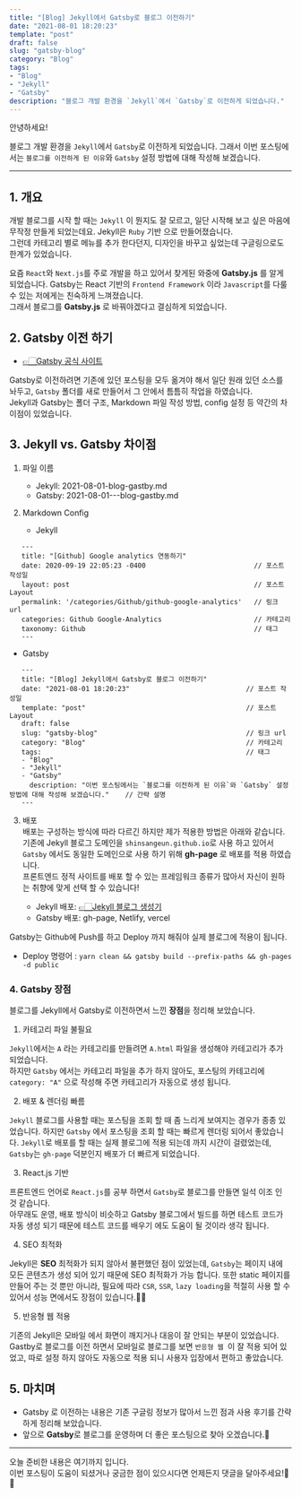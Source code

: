 ```yaml
---
title: "[Blog] Jekyll에서 Gatsby로 블로그 이전하기"
date: "2021-08-01 18:20:23"
template: "post"
draft: false
slug: "gatsby-blog"
category: "Blog"
tags:
- "Blog"
- "Jekyll"
- "Gatsby"
description: "블로그 개발 환경을 `Jekyll`에서 `Gatsby`로 이전하게 되었습니다."
---
```


안녕하세요!

블로그 개발 환경을 `Jekyll`에서 `Gatsby`로 이전하게 되었습니다.
그래서 이번 포스팅에서는 `블로그를 이전하게 된 이유`와 `Gatsby` 설정 방법에 대해 작성해 보겠습니다.

-----
## 1. 개요
개발 블로그를 시작 할 때는 `Jekyll` 이 뭔지도 잘 모르고, 일단 시작해 보고 싶은 마음에 무작정 만들게 되었는데요. Jekyll은 `Ruby` 기반 으로 만들어졌습니다.  
그런데 카테고리 별로 메뉴를 추가 한다던지, 디자인을 바꾸고 싶었는데 구글링으로도 한계가 있었습니다. 

요즘 `React`와 `Next.js`를 주로 개발을 하고 있어서 찾게된 와중에 **Gatsby.js** 를 알게 되었습니다. Gatsby는 React 기반의 `Frontend Framework` 이라 `Javascript`를 다룰 수 있는 저에게는 친숙하게 느껴졌습니다.  
그래서 블로그를 **Gatsby.js** 로 바꿔야겠다고 결심하게 되었습니다.


## 2. Gatsby 이전 하기
- [👉🏻Gatsby 공식 사이트](https://www.gatsbyjs.com/)

Gatsby로 이전하려면 기존에 있던 포스팅을 모두 옮겨야 해서 일단 원래 있던 소스를 놔두고, `Gatsby` 폴더를 새로 만들어서 그 안에서 틈틈히 작업을 하였습니다.  
Jekyll과 Gatsby는 폴더 구조, Markdown 파일 작성 방법, config 설정 등 약간의 차이점이 있었습니다.


## 3. Jekyll vs. Gatsby 차이점
1. 파일 이름
    - Jekyll: 2021-08-01-blog-gastby.md
    - Gatsby: 2021-08-01---blog-gastby.md

2. Markdown Config
    - Jekyll

```
   ---
   title: "[Github] Google analytics 연동하기"
   date: 2020-09-19 22:05:23 -0400                           // 포스트 작성일
   layout: post                                              // 포스트 Layout
   permalink: '/categories/Github/github-google-analytics'   // 링크 url
   categories: Github Google-Analytics                       // 카테고리
   taxonomy: Github                                          // 태그
   ---
```

- Gatsby

```
   ---
   title: "[Blog] Jekyll에서 Gatsby로 블로그 이전하기"
   date: "2021-08-01 18:20:23"                             // 포스트 작성일
   template: "post"                                        // 포스트 Layout
   draft: false            
   slug: "gatsby-blog"                                     // 링크 url
   category: "Blog"                                        // 카테고리
   tags:                                                   // 태그
   - "Blog"
   - "Jekyll"
   - "Gatsby"
     description: "이번 포스팅에서는 `블로그를 이전하게 된 이유`와 `Gatsby` 설정 방법에 대해 작성해 보겠습니다."    // 간략 설명
   ---
```

3. 배포  
배포는 구성하는 방식에 따라 다르긴 하지만 제가 적용한 방법은 아래와 같습니다.  
기존에 Jekyll 블로그 도메인을 `shinsangeun.github.io`로 사용 하고 있어서 `Gatsby` 에서도 동일한 도메인으로 사용 하기 위해 **gh-page** 로 배포를 적용 하였습니다.  
프론트엔드 정적 사이트를 배포 할 수 있는 프레임워크 종류가 많아서 자신이 원하는 취향에 맞게 선택 할 수 있습니다!
   
   - Jekyll 배포: [👉🏻Jekyll 블로그 생성기](https://shinsangeun.github.io//posts/blog/jekyll-1)
   - Gatsby 배포: gh-page, Netlify, vercel 
   
Gatsby는 Github에 Push를 하고 Deploy 까지 해줘야 실제 블로그에 적용이 됩니다.
- Deploy 명령어 : `yarn clean && gatsby build --prefix-paths && gh-pages -d public`

### 4. Gatsby 장점

블로그를 Jekyll에서 Gatsby로 이전하면서 느낀 **장점**을 정리해 보았습니다. 


1. 카테고리 파일 불필요

`Jekyll`에서는 `A` 라는 카테고리를 만들려면 `A.html` 파일을 생성해야 카테고리가 추가 되었습니다.  
하지만 `Gatsby` 에서는 카테고리 파일을 추가 하지 않아도, 포스팅의 카테고리에 `category: "A"` 으로 작성해 주면 카테고리가 자동으로 생성 됩니다.
   

2. 배포 & 렌더링 빠름  

`Jekyll` 블로그를 사용할 때는 포스팅을 조회 할 때 좀 느리게 보여지는 경우가 종종 있었습니다. 하지만 `Gatsby` 에서 포스팅을 조회 할 때는 빠르게 렌더링 되어서 좋았습니다.
`Jekyll`로 배포를 할 때는 실제 블로그에 적용 되는데 까지 시간이 걸렸었는데, `Gatsby`는 `gh-page` 덕분인지 배포가 더 빠르게 되었습니다.


3. React.js 기반  

프론트엔드 언어로 `React.js`를 공부 하면서 `Gatsby`로 블로그를 만들면 일석 이조 인 것 같습니다.   
아무래도 운영, 배포 방식이 비슷하고 Gatsby 블로그에서 빌드를 하면 테스트 코드가 자동 생성 되기 때문에 테스트 코드를 배우기 에도 도움이 될 것이라 생각 됩니다. 
   

4. SEO 최적화  

Jekyll은 **SEO** 최적화가 되지 않아서 불편했던 점이 있었는데, `Gatsby`는 페이지 내에 모든 콘텐츠가 생성 되어 있기 때문에 SEO 최적화가 가능 합니다.
또한 static 페이지를 만들어 주는 것 뿐만 아니라, 필요에 따라 `CSR`, `SSR`, `lazy loading`을 적절히 사용 할 수 있어서 성능 면에서도 장점이 있습니다.👍🏻


5. 반응형 웹 적용
 
기존의 Jekyll은 모바일 에서 화면이 깨지거나 대응이 잘 안되는 부분이 있었습니다.  
Gastby로 블로그를 이전 하면서 모바일로 블로그를 보면 `반응형 웹 `이 잘 적용 되어 있었고, 따로 설정 하지 않아도 자동으로 적용 되니 사용자 입장에서 편하고 좋았습니다.


## 5. 마치며
- Gatsby 로 이전하는 내용은 기존 구글링 정보가 많아서 느낀 점과 사용 후기를 간략하게 정리해 보았습니다.
- 앞으로 **Gatsby**로 블로그를 운영하며 더 좋은 포스팅으로 찾아 오겠습니다.🎈

-----

오늘 준비한 내용은 여기까지 입니다.  
이번 포스팅이 도움이 되셨거나 궁금한 점이 있으시다면 언제든지 댓글을 달아주세요!🤖✨